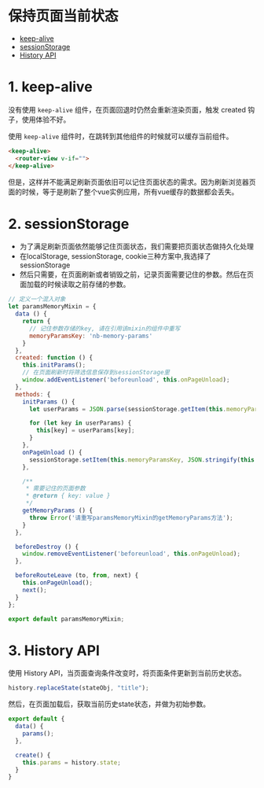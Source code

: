 # 保持页面当前状态

- [keep-alive](#1-keep-alive)
- [sessionStorage](#2-sessionStorage)
- [History API](#History-API)


# 1. keep-alive
没有使用 `keep-alive` 组件，在页面回退时仍然会重新渲染页面，触发 created 钩子，使用体验不好。

使用 `keep-alive` 组件时，在跳转到其他组件的时候就可以缓存当前组件。 

```html
<keep-alive>
  <router-view v-if="">
</keep-alive>
```

但是，这样并不能满足刷新页面依旧可以记住页面状态的需求。因为刷新浏览器页面的时候，等于是刷新了整个vue实例应用，所有vue缓存的数据都会丢失。


# 2. sessionStorage
- 为了满足刷新页面依然能够记住页面状态，我们需要把页面状态做持久化处理
- 在localStorage, sessionStorage, cookie三种方案中,我选择了sessionStorage
- 然后只需要，在页面刷新或者销毁之前，记录页面需要记住的参数。然后在页面加载的时候读取之前存储的参数。

```js
// 定义一个混入对象
let paramsMemoryMixin = {
  data () {
    return {
      // 记住参数存储的key, 请在引用该mixin的组件中重写
      memoryParamsKey: 'nb-memory-params'
    }
  },
  created: function () {
    this.initParams();
    // 在页面刷新时将筛选信息保存到sessionStorage里
    window.addEventListener('beforeunload', this.onPageUnload);
  },
  methods: {
    initParams () {
      let userParams = JSON.parse(sessionStorage.getItem(this.memoryParamsKey));

      for (let key in userParams) {
        this[key] = userParams[key];
      }
    },
    onPageUnload () {
      sessionStorage.setItem(this.memoryParamsKey, JSON.stringify(this.getMemoryParams()));
    },

    /**
     * 需要记住的页面参数
     * @return { key: value }
     */
    getMemoryParams () {
      throw Error('请重写paramsMemoryMixin的getMemoryParams方法');
    }
  },

  beforeDestroy () {
    window.removeEventListener('beforeunload', this.onPageUnload);
  },

  beforeRouteLeave (to, from, next) {
    this.onPageUnload();
    next();
  }
};

export default paramsMemoryMixin;

```


# 3. History API
使用 History API，当页面查询条件改变时，将页面条件更新到当前历史状态。

```js
history.replaceState(stateObj, "title");
```
然后，在页面加载后，获取当前历史state状态，并做为初始参数。

```js
export default {
  data() {
    params();
  },

  create() {
    this.params = history.state;
  }
}
```